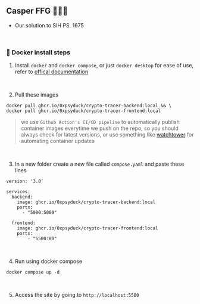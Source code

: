 ## Casper FFG 🚀🚀🚀

- Our solution to SIH PS. 1675 
<br>

### 🐳 Docker install steps
1. Install `docker` and `docker compose`, or just `docker desktop` for ease of use, refer to [offical documentation](https://docs.docker.com/desktop/)
<br>

2. Pull these images
```
docker pull ghcr.io/0xpsyduck/crypto-tracer-backend:local && \
docker pull ghcr.io/0xpsyduck/crypto-tracer-frontend:local
```

> we use `Github Action's CI/CD pipeline` to automatically publish container images everytime we push on the repo, so you should always check for latest versions, or use something like [watchtower](https://github.com/containrrr/watchtower) for automating container updates
<br>

3. In a new folder create a new file called `compose.yaml` and paste these lines
```
version: '3.8'

services:
  backend:
    image: ghcr.io/0xpsyduck/crypto-tracer-backend:local
    ports:
      - "5000:5000"
  
  frontend:
    image: ghcr.io/0xpsyduck/crypto-tracer-frontend:local
    ports:
        - "5500:80"
```
<br>

4. Run using docker compose
```
docker compose up -d
```
<br>

5. Access the site by going to `http://localhost:5500`